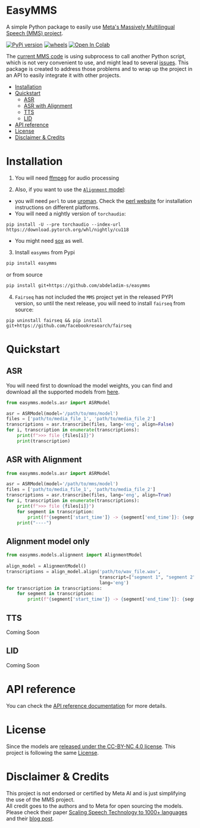 # EasyMMS

A simple Python package to easily use [Meta's Massively Multilingual Speech (MMS) project](https://github.com/facebookresearch/fairseq/tree/main/examples/mms). 

[![PyPi version](https://badgen.net/pypi/v/easymms)](https://pypi.org/project/easymms/)
[![wheels](https://github.com/abdeladim-s/easymms/actions/workflows/wheels.yml/badge.svg)](https://github.com/abdeladim-s/easymms/actions/workflows/wheels.yml)
<a target="_blank" href="https://colab.research.google.com/github/abdeladim-s/easymms/blob/main/examples/EasyMMS.ipynb">
  <img src="https://colab.research.google.com/assets/colab-badge.svg" alt="Open In Colab"/>
</a>

The [current MMS code](https://github.com/facebookresearch/fairseq/blob/main/examples/mms/asr/infer/mms_infer.py) is using subprocess to call another Python script, which is not very convenient to use, and might lead to several [issues](https://github.com/facebookresearch/fairseq/issues/5117).
This package is created to address those problems and to wrap up the project in an API to easily integrate it with other projects. 
<!-- TOC -->
* [Installation](#installation)
* [Quickstart](#quickstart)
  * [ASR](#asr)
  * [ASR with Alignment](#asr-with-alignment)
  * [TTS](#tts)
  * [LID](#lid)
* [API reference](#api-reference)
* [License](#license)
* [Disclaimer & Credits](#disclaimer--credits)
<!-- TOC -->
# Installation

1. You will need [ffmpeg](https://ffmpeg.org/download.html) for audio processing

2. Also, if you want to use the [`Alignment` model](https://github.com/facebookresearch/fairseq/tree/main/examples/mms/data_prep):
* you will need `perl` to use [uroman](https://github.com/isi-nlp/uroman).
Check the [perl website]([perl](https://www.perl.org/get.html)) for installation instructions on different platforms.
* You will need a nightly version of `torchaudio`:
```shell
pip install -U --pre torchaudio --index-url https://download.pytorch.org/whl/nightly/cu118
```
* You might need [sox](https://arielvb.readthedocs.io/en/latest/docs/commandline/sox.html) as well.

3. Install `easymms` from Pypi
```bash
pip install easymms
```
or from source 
```bash
pip install git+https://github.com/abdeladim-s/easymms
```
4. `Fairseq` has not included the `MMS` project yet in the released PYPI version, so until the next release, you will need to install `fairseq` from source:
```shell
pip uninstall fairseq && pip install git+https://github.com/facebookresearch/fairseq
```

# Quickstart

## ASR 
You will need first to download the model weights, you can find and download all the supported models from [here](https://github.com/facebookresearch/fairseq/tree/main/examples/mms#asr).


```python
from easymms.models.asr import ASRModel

asr = ASRModel(model='/path/to/mms/model')
files = ['path/to/media_file_1', 'path/to/media_file_2']
transcriptions = asr.transcribe(files, lang='eng', align=False)
for i, transcription in enumerate(transcriptions):
    print(f">>> file {files[i]}")
    print(transcription)
```

## ASR with Alignment

```python 
from easymms.models.asr import ASRModel

asr = ASRModel(model='/path/to/mms/model')
files = ['path/to/media_file_1', 'path/to/media_file_2']
transcriptions = asr.transcribe(files, lang='eng', align=True)
for i, transcription in enumerate(transcriptions):
    print(f">>> file {files[i]}")
    for segment in transcription:
        print(f"{segment['start_time']} -> {segment['end_time']}: {segment['text']}")
    print("----")
```

## Alignment model only

```python 
from easymms.models.alignment import AlignmentModel
    
align_model = AlignmentModel()
transcriptions = align_model.align('path/to/wav_file.wav', 
                                   transcript=["segment 1", "segment 2"],
                                   lang='eng')
for transcription in transcriptions:
    for segment in transcription:
        print(f"{segment['start_time']} -> {segment['end_time']}: {segment['text']}")
```

## TTS
Coming Soon

## LID 
Coming Soon

# API reference
You can check the [API reference documentation](https://abdeladim-s.github.io/easymms/) for more details.

# License
Since the models are [released under the CC-BY-NC 4.0 license](https://github.com/facebookresearch/fairseq/blob/main/examples/mms/README.md#license). 
This project is following the same [License](./LICENSE).

# Disclaimer & Credits
This project is not endorsed or certified by Meta AI and is just simplifying the use of the MMS project. 
<br/>
All credit goes to the authors and to Meta for open sourcing the models.
<br/>
Please check their paper [Scaling Speech Technology to 1000+ languages](https://research.facebook.com/publications/scaling-speech-technology-to-1000-languages/) and their [blog post](https://ai.facebook.com/blog/multilingual-model-speech-recognition/).
